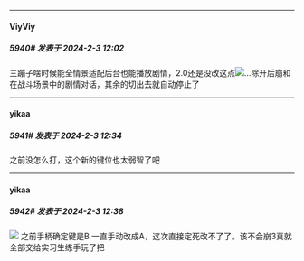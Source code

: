 
*****

####  ViyViy  
##### 5940#       发表于 2024-2-3 12:02

三蹦子啥时候能全情景适配后台也能播放剧情，2.0还是没改这点<img src="https://static.saraba1st.com/image/smiley/face2017/068.png" referrerpolicy="no-referrer">…除开后崩和在战斗场景中的剧情对话，其余的切出去就自动停止了

*****

####  yikaa  
##### 5941#       发表于 2024-2-3 12:34

之前没怎么打，这个新的键位也太弱智了吧

*****

####  yikaa  
##### 5942#       发表于 2024-2-3 12:38

<img src="https://static.saraba1st.com/image/smiley/face2017/004.gif" referrerpolicy="no-referrer"> 之前手柄确定键是B 一直手动改成A，这次直接定死改不了了。该不会崩3真就全部交给实习生练手玩了把

